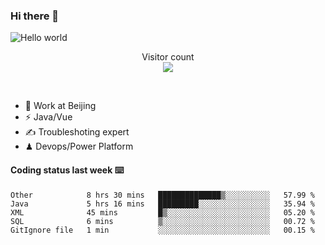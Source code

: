 ### Hi there 👋

<img src="https://raw.githubusercontent.com/sagar-viradiya/sagar-viradiya/master/resources/banner.png" alt="Hello world">
<p align="center"> 
  Visitor count<br/>
  <img src="https://profile-counter.glitch.me/youszoe/count.svg" />
</p>
<br/>

- 🍻 Work at Beijing 
- ⚡  Java/Vue
- ✍️  Troubleshoting expert
- ♟  Devops/Power Platform 

#### Coding status last week ⌨️

<!--START_SECTION:waka-->
```text
Other            8 hrs 30 mins   ██████████████▒░░░░░░░░░░   57.99 % 
Java             5 hrs 16 mins   █████████░░░░░░░░░░░░░░░░   35.94 % 
XML              45 mins         █▒░░░░░░░░░░░░░░░░░░░░░░░   05.20 % 
SQL              6 mins          ▒░░░░░░░░░░░░░░░░░░░░░░░░   00.72 % 
GitIgnore file   1 min           ░░░░░░░░░░░░░░░░░░░░░░░░░   00.15 % 
```
<!--END_SECTION:waka-->

<br/>
<center><img src="http://ghchart.rshah.org/409ba5/yousazoe" alt="" /></center>


